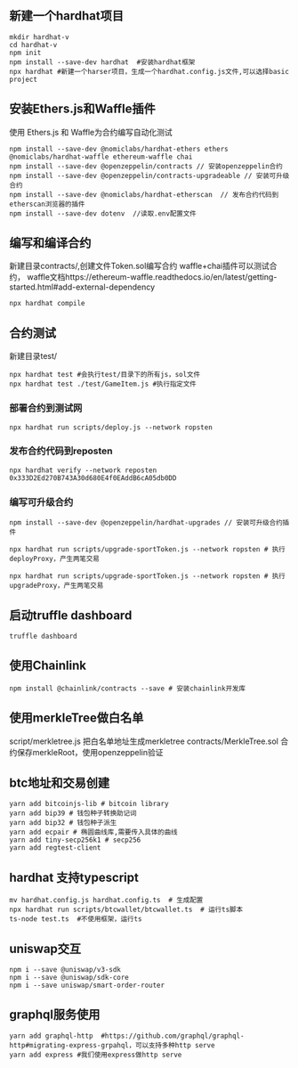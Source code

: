 ## 新建一个hardhat项目
```shell
mkdir hardhat-v
cd hardhat-v
npm init
npm install --save-dev hardhat  #安装hardhat框架
npx hardhat #新建一个harser项目，生成一个hardhat.config.js文件,可以选择basic project
```

## 安装Ethers.js和Waffle插件
使用 Ethers.js 和 Waffle为合约编写自动化测试
```shell
npm install --save-dev @nomiclabs/hardhat-ethers ethers @nomiclabs/hardhat-waffle ethereum-waffle chai
npm install --save-dev @openzeppelin/contracts // 安装openzeppelin合约
npm install --save-dev @openzeppelin/contracts-upgradeable // 安装可升级合约
npm install --save-dev @nomiclabs/hardhat-etherscan  // 发布合约代码到etherscan浏览器的插件
npm install --save-dev dotenv  //读取.env配置文件
```

## 编写和编译合约
新建目录contracts/,创建文件Token.sol编写合约
waffle+chai插件可以测试合约，
waffle文档https://ethereum-waffle.readthedocs.io/en/latest/getting-started.html#add-external-dependency
```shell
npx hardhat compile
```

## 合约测试
新建目录test/
```shell
npx hardhat test #会执行test/目录下的所有js，sol文件
npx hardhat test ./test/GameItem.js #执行指定文件
```

### 部署合约到测试网
```shell
npx hardhat run scripts/deploy.js --network ropsten
```

### 发布合约代码到reposten
```shell
npx hardhat verify --network reposten 0x333D2Ed270B743A30d680E4f0EAddB6cA05db0DD
```

### 编写可升级合约
```shell
npm install --save-dev @openzeppelin/hardhat-upgrades // 安装可升级合约插件

npx hardhat run scripts/upgrade-sportToken.js --network ropsten # 执行deployProxy，产生两笔交易

npx hardhat run scripts/upgrade-sportToken.js --network ropsten # 执行upgradeProxy，产生两笔交易
```
## 启动truffle dashboard
```shell
truffle dashboard
```

## 使用Chainlink
```shell
npm install @chainlink/contracts --save # 安装chainlink开发库
```

## 使用merkleTree做白名单
script/merkletree.js 把白名单地址生成merkletree
contracts/MerkleTree.sol 合约保存merkleRoot，使用openzeppelin验证


## btc地址和交易创建
```shell
yarn add bitcoinjs-lib # bitcoin library
yarn add bip39 # 钱包种子转换助记词
yarn add bip32 # 钱包种子派生
yarn add ecpair # 椭圆曲线库,需要传入具体的曲线
yarn add tiny-secp256k1 # secp256
yarn add regtest-client
```

## hardhat 支持typescript
```shell
mv hardhat.config.js hardhat.config.ts  # 生成配置
npx hardhat run scripts/btcwallet/btcwallet.ts  # 运行ts脚本
ts-node test.ts  #不使用框架，运行ts
```

## uniswap交互
```shell
npm i --save @uniswap/v3-sdk
npm i --save @uniswap/sdk-core
npm i --save uniswap/smart-order-router
```

## graphql服务使用
```shell
yarn add graphql-http  #https://github.com/graphql/graphql-http#migrating-express-grpahql，可以支持多种http serve
yarn add express #我们使用express做http serve
```